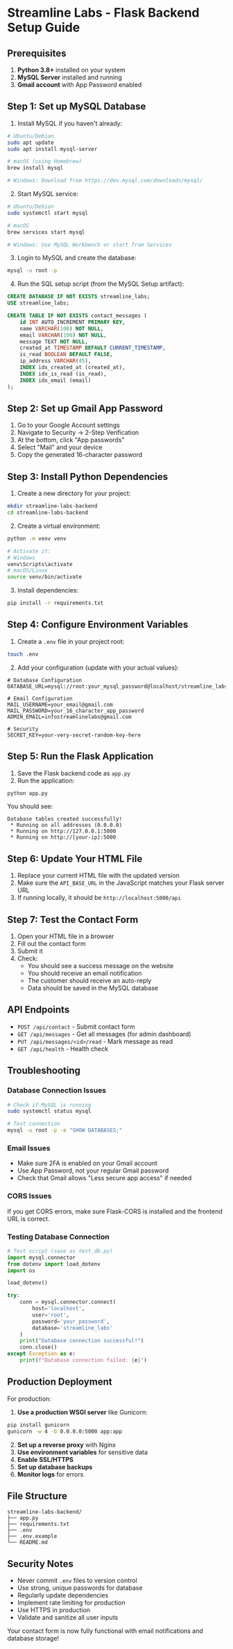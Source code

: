 # Streamline Labs - Flask Backend Setup Guide

## Prerequisites

1. **Python 3.8+** installed on your system
2. **MySQL Server** installed and running
3. **Gmail account** with App Password enabled

## Step 1: Set up MySQL Database

1. Install MySQL if you haven't already:
```bash
# Ubuntu/Debian
sudo apt update
sudo apt install mysql-server

# macOS (using Homebrew)
brew install mysql

# Windows: Download from https://dev.mysql.com/downloads/mysql/
```

2. Start MySQL service:
```bash
# Ubuntu/Debian
sudo systemctl start mysql

# macOS
brew services start mysql

# Windows: Use MySQL Workbench or start from Services
```

3. Login to MySQL and create the database:
```bash
mysql -u root -p
```

4. Run the SQL setup script (from the MySQL Setup artifact):
```sql
CREATE DATABASE IF NOT EXISTS streamline_labs;
USE streamline_labs;

CREATE TABLE IF NOT EXISTS contact_messages (
    id INT AUTO_INCREMENT PRIMARY KEY,
    name VARCHAR(100) NOT NULL,
    email VARCHAR(100) NOT NULL,
    message TEXT NOT NULL,
    created_at TIMESTAMP DEFAULT CURRENT_TIMESTAMP,
    is_read BOOLEAN DEFAULT FALSE,
    ip_address VARCHAR(45),
    INDEX idx_created_at (created_at),
    INDEX idx_is_read (is_read),
    INDEX idx_email (email)
);
```

## Step 2: Set up Gmail App Password

1. Go to your Google Account settings
2. Navigate to Security → 2-Step Verification
3. At the bottom, click "App passwords"
4. Select "Mail" and your device
5. Copy the generated 16-character password

## Step 3: Install Python Dependencies

1. Create a new directory for your project:
```bash
mkdir streamline-labs-backend
cd streamline-labs-backend
```

2. Create a virtual environment:
```bash
python -m venv venv

# Activate it:
# Windows
venv\Scripts\activate
# macOS/Linux
source venv/bin/activate
```

3. Install dependencies:
```bash
pip install -r requirements.txt
```

## Step 4: Configure Environment Variables

1. Create a `.env` file in your project root:
```bash
touch .env
```

2. Add your configuration (update with your actual values):
```env
# Database Configuration
DATABASE_URL=mysql://root:your_mysql_password@localhost/streamline_labs

# Email Configuration
MAIL_USERNAME=your_email@gmail.com
MAIL_PASSWORD=your_16_character_app_password
ADMIN_EMAIL=infostreamlinelabs@gmail.com

# Security
SECRET_KEY=your-very-secret-random-key-here
```

## Step 5: Run the Flask Application

1. Save the Flask backend code as `app.py`
2. Run the application:
```bash
python app.py
```

You should see:
```
Database tables created successfully!
 * Running on all addresses (0.0.0.0)
 * Running on http://127.0.0.1:5000
 * Running on http://[your-ip]:5000
```

## Step 6: Update Your HTML File

1. Replace your current HTML file with the updated version
2. Make sure the `API_BASE_URL` in the JavaScript matches your Flask server URL
3. If running locally, it should be `http://localhost:5000/api`

## Step 7: Test the Contact Form

1. Open your HTML file in a browser
2. Fill out the contact form
3. Submit it
4. Check:
   - You should see a success message on the website
   - You should receive an email notification
   - The customer should receive an auto-reply
   - Data should be saved in the MySQL database

## API Endpoints

- `POST /api/contact` - Submit contact form
- `GET /api/messages` - Get all messages (for admin dashboard)
- `PUT /api/messages/<id>/read` - Mark message as read
- `GET /api/health` - Health check

## Troubleshooting

### Database Connection Issues
```bash
# Check if MySQL is running
sudo systemctl status mysql

# Test connection
mysql -u root -p -e "SHOW DATABASES;"
```

### Email Issues
- Make sure 2FA is enabled on your Gmail account
- Use App Password, not your regular Gmail password
- Check that Gmail allows "Less secure app access" if needed

### CORS Issues
If you get CORS errors, make sure Flask-CORS is installed and the frontend URL is correct.

### Testing Database Connection
```python
# Test script (save as test_db.py)
import mysql.connector
from dotenv import load_dotenv
import os

load_dotenv()

try:
    conn = mysql.connector.connect(
        host='localhost',
        user='root',
        password='your_password',
        database='streamline_labs'
    )
    print("Database connection successful!")
    conn.close()
except Exception as e:
    print(f"Database connection failed: {e}")
```

## Production Deployment

For production:

1. **Use a production WSGI server** like Gunicorn:
```bash
pip install gunicorn
gunicorn -w 4 -b 0.0.0.0:5000 app:app
```

2. **Set up a reverse proxy** with Nginx
3. **Use environment variables** for sensitive data
4. **Enable SSL/HTTPS**
5. **Set up database backups**
6. **Monitor logs** for errors

## File Structure
```
streamline-labs-backend/
├── app.py
├── requirements.txt
├── .env
├── .env.example
└── README.md
```

## Security Notes

- Never commit `.env` files to version control
- Use strong, unique passwords for database
- Regularly update dependencies
- Implement rate limiting for production
- Use HTTPS in production
- Validate and sanitize all user inputs

Your contact form is now fully functional with email notifications and database storage!